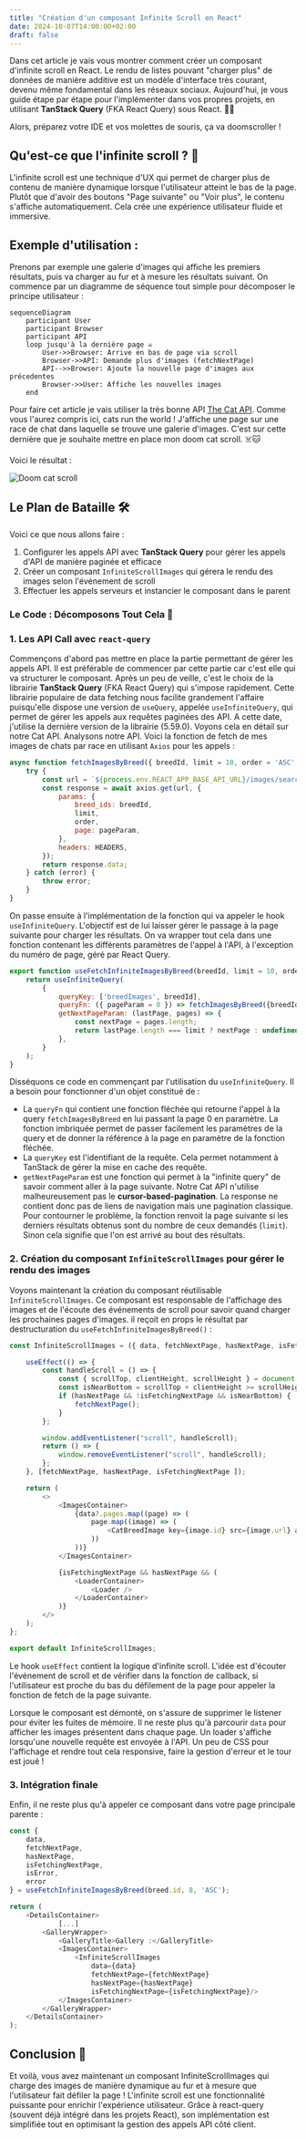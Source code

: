 ```yaml
---
title: "Création d'un composant Infinite Scroll en React"
date: 2024-10-07T14:00:00+02:00
draft: false
---
```


Dans cet article je vais vous montrer comment créer un composant d'infinite scroll en React. Le rendu de listes pouvant "charger plus" de données de manière additive est un modèle d'interface très courant, devenu même fondamental dans les réseaux sociaux. Aujourd'hui, je vous guide étape par étape pour l'implémenter dans vos propres projets, en utilisant **TanStack Query** (FKA React Query) sous React. 🎩✨

Alors, préparez votre IDE et vos molettes de souris, ça va doomscroller !

## Qu'est-ce que l'infinite scroll ? 🤔

L'infinite scroll est une technique d'UX qui permet de charger plus de contenu de manière dynamique lorsque l'utilisateur atteint le bas de la page. Plutôt que d'avoir des boutons "Page suivante" ou "Voir plus", le contenu s'affiche automatiquement. Cela crée une expérience utilisateur fluide et immersive.

## Exemple d'utilisation :

Prenons par exemple une galerie d'images qui affiche les premiers résultats, puis va  charger au fur et à mesure les résultats suivant.
On commence par un diagramme de séquence tout simple pour décomposer le principe utilisateur :

```mermaid
sequenceDiagram
    participant User
    participant Browser
    participant API
    loop jusqu'à la dernière page ☠️
        User->>Browser: Arrive en bas de page via scroll
        Browser->>API: Demande plus d'images (fetchNextPage)
        API-->>Browser: Ajoute la nouvelle page d'images aux précedentes
        Browser->>User: Affiche les nouvelles images
    end
```

Pour faire cet article je vais utiliser la très bonne API [The Cat API](https://thecatapi.com/). Comme vous l'aurez compris ici, cats run the world ! J'affiche une page sur une race de chat dans laquelle se trouve une galerie d'images. C'est sur cette dernière que je souhaite mettre en place mon doom cat scroll. ☠️🐱

Voici le résultat :

![Doom cat scroll](http://rmrtechs.fr/imgs/capture-infinite-scroll.gif)

## Le Plan de Bataille 🛠️

Voici ce que nous allons faire :
1. Configurer les appels API avec **TanStack Query** pour gérer les appels d'API de manière paginée et efficace
2. Créer un composant `InfiniteScrollImages` qui gérera le rendu des images selon l'événement de scroll
3. Effectuer les appels serveurs et instancier le composant dans le parent

### Le Code : Décomposons Tout Cela 📜

### 1. Les API Call avec `react-query`

Commençons d'abord pas mettre en place la partie permettant de gérer les appels API. Il est préférable de commencer par cette partie car c'est elle qui va structurer le composant. Après un peu de veille, c'est le choix de la librairie **TanStack Query** (FKA React Query) qui s'impose rapidement. Cette librairie populaire de data fetching nous facilite grandement l'affaire puisqu'elle dispose une version de `useQuery`, appelée `useInfiniteQuery`, qui permet de gérer les appels aux requêtes paginées des API. A cette date, j'utilise la dernière version de la librairie (5.59.0). Voyons cela en détail sur notre Cat API.
Analysons notre API. Voici la fonction de fetch de mes images de chats par race en utilisant `Axios` pour les appels :

```javascript
async function fetchImagesByBreed({ breedId, limit = 10, order = 'ASC', pageParam = 0 }) {
    try {
        const url = `${process.env.REACT_APP_BASE_API_URL}/images/search`;
        const response = await axios.get(url, {
            params: {
                breed_ids: breedId,
                limit,
                order,
                page: pageParam,
            },
            headers: HEADERS,
        });
        return response.data;
    } catch (error) {
        throw error;
    }
}
```

On passe ensuite à l'implémentation de la fonction qui va appeler le hook `useInfiniteQuery`. L'objectif est de lui laisser gérer le passage à la page suivante pour charger les résultats. On va wrapper tout cela dans une fonction contenant les différents paramètres de l'appel à l'API, à l'exception du numéro de page, géré par React Query.

```javascript
export function useFetchInfiniteImagesByBreed(breedId, limit = 10, order = 'ASC') {
    return useInfiniteQuery(
        {
            queryKey: ['breedImages', breedId],
            queryFn: ({ pageParam = 0 }) => fetchImagesByBreed({breedId, limit, order, pageParam}),
            getNextPageParam: (lastPage, pages) => {
                const nextPage = pages.length;
                return lastPage.length === limit ? nextPage : undefined;
            },
        }
    );
}
```
Disséquons ce code en commençant par l'utilisation du `useInfiniteQuery`. Il a besoin pour fonctionner d'un objet constitué de :
 - La `queryFn` qui contient une fonction fléchée qui retourne l'appel à la query `fetchImagesByBreed` en lui passant la page 0 en paramètre. La fonction imbriquée permet de passer facilement les paramètres de la query et de donner la référence à la page en paramètre de la fonction fléchée.
 - La `queryKey` est l'identifiant de la requête. Cela permet notamment à TanStack de gérer la mise en cache des requête.
 - `getNextPageParam` est une fonction qui permet à la "infinite query" de savoir comment aller à la page suivante. Notre Cat API n'utilise malheureusement pas le **cursor-based-pagination**. La response ne contient donc pas de liens de navigation mais une pagination classique. Pour contourner le problème, la fonction renvoit la page suivante si les derniers résultats obtenus sont du nombre de ceux demandés (`limit`). Sinon cela signifie que l'on est arrivé au bout des résultats.

### 2. Création du composant `InfiniteScrollImages` pour gérer le rendu des images

Voyons maintenant la création du composant réutilisable `InfiniteScrollImages`. Ce composant est responsable de l'affichage des images et de l'écoute des événements de scroll pour savoir quand charger les prochaines pages d'images. il reçoit en props le résultat par destructuration du `useFetchInfiniteImagesByBreed()` :

```javascript
const InfiniteScrollImages = ({ data, fetchNextPage, hasNextPage, isFetchingNextPage }) => {

    useEffect(() => {
        const handleScroll = () => {
            const { scrollTop, clientHeight, scrollHeight } = document.documentElement;
            const isNearBottom = scrollTop + clientHeight >= scrollHeight - 20;
            if (hasNextPage && !isFetchingNextPage && isNearBottom) {
                fetchNextPage();
            }
        };

        window.addEventListener("scroll", handleScroll);
        return () => {
            window.removeEventListener("scroll", handleScroll);
        };
    }, [fetchNextPage, hasNextPage, isFetchingNextPage ]);

    return (
        <>
            <ImagesContainer>
                {data?.pages.map((page) => (
                    page.map((image) => (
                        <CatBreedImage key={image.id} src={image.url} alt="Cat" />
                    ))
                ))}
            </ImagesContainer>

            {isFetchingNextPage && hasNextPage && (
                <LoaderContainer>
                    <Loader />
                </LoaderContainer>
            )}
        </>
    );
};

export default InfiniteScrollImages;
```

Le hook `useEffect` contient la logique d'infinite scroll. L'idée est d'écouter l'événement de scroll et de vérifier dans la fonction de callback, si l'utilisateur est proche du bas du défilement de la page pour appeler la fonction de fetch de la page suivante.

Lorsque le composant est démonté, on s'assure de supprimer le listener pour éviter les fuites de mémoire.
Il ne reste plus qu'à parcourir `data` pour afficher les images présentent dans chaque page. Un loader s'affiche lorsqu'une nouvelle requête est envoyée à l'API. Un peu de CSS pour l'affichage et rendre tout cela responsive, faire la gestion d'erreur et le tour est joué !

### 3. Intégration finale

Enfin, il ne reste plus qu'à appeler ce composant dans votre page principale parente :

```javascript
const {
    data,
    fetchNextPage,
    hasNextPage,
    isFetchingNextPage,
    isError,
    error
} = useFetchInfiniteImagesByBreed(breed.id, 8, 'ASC');

return (
    <DetailsContainer>
            [...]
        <GalleryWrapper>
            <GalleryTitle>Gallery :</GalleryTitle>
            <ImagesContainer>
                <InfiniteScrollImages
                    data={data}
                    fetchNextPage={fetchNextPage}
                    hasNextPage={hasNextPage}
                    isFetchingNextPage={isFetchingNextPage}/>
            </ImagesContainer>
        </GalleryWrapper>
    </DetailsContainer>
);
```

## Conclusion 🎉

Et voilà, vous avez maintenant un composant InfiniteScrollImages qui charge des images de manière dynamique au fur et à mesure que l'utilisateur fait défiler la page ! L'infinite scroll est une fonctionnalité puissante pour enrichir l'expérience utilisateur. Grâce à react-query (souvent déjà intégré dans les projets React), son implémentation est simplifiée tout en optimisant la gestion des appels API côté client.
